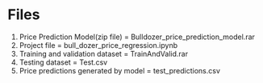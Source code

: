   # Files
1) Price Prediction Model(zip file) = Bulldozer_price_prediction_model.rar
2) Project file = bull_dozer_price_regression.ipynb
3) Training and validation dataset = TrainAndValid.rar
4) Testing dataset = Test.csv
5) Price predictions generated by model = test_predictions.csv
